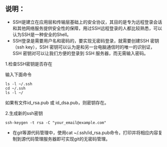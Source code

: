 ## 说明：
- SSH是建立在应用层和传输层基础上的安全协议，其目的是专为远程登录会话和其他网络服务提供安全性的保障，用过SSH远程登录的人都比较熟悉，可以认为SSH是一种安全的Shell。
- SSH登录是需要用户名和密码的，要实现无密码登录，就需要创建SSH 密钥（ssh key），SSH 密钥可以认为是和另一台电脑通信时的唯一的识别证，SSH 密钥对可以让我们方便的登录到 SSH 服务器，而无需输入密码。

1.检查SSH密钥是否存在

输入下面命令
```shell
ls -l ~/.ssh
cd ~/.ssh
ls -l ~/
```
如果有文件id_rsa.pub 或 id_dsa.pub，则密钥存在。


2.生成新的ssh密钥

```shell
ssh-keygen -t rsa -C "your_email@example.com"
```

- 在git等源代码管理中，使用cat ~/.ssh/id_rsa.pub命令，打印并将相应内容复制到源代码管理服务器即可实现git的无密码管理。